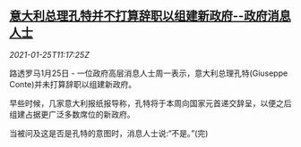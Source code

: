 <!--1611573794000-->
[意大利总理孔特并不打算辞职以组建新政府--政府消息人士](https://cn.reuters.com/article/italy-conte-pol-0125-idCNKBS29U14S)
------

<div><i>2021-01-25T11:17:25Z</i></div><p>路透罗马1月25日 - 一位政府高层消息人士周一表示，意大利总理孔特(Giuseppe Conte)并未打算辞职以组建新政府。</p><p>早些时候，几家意大利报纸报导称，孔特将于本周向国家元首递交辞呈，以便之后组建占据更广泛多数席位的新政府。</p><p>当被问及这是否是孔特的意图时，消息人士说:“不是。”(完)</p>
